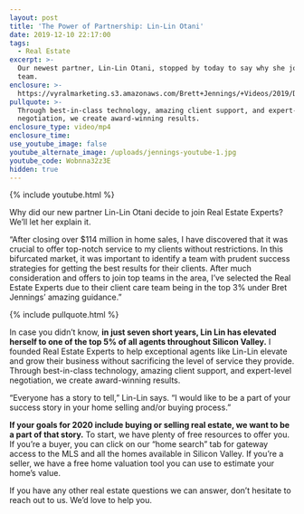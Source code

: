 ```yaml
---
layout: post
title: 'The Power of Partnership: Lin-Lin Otani'
date: 2019-12-10 22:17:00
tags:
  - Real Estate
excerpt: >-
  Our newest partner, Lin-Lin Otani, stopped by today to say why she joined our
  team.
enclosure: >-
  https://vyralmarketing.s3.amazonaws.com/Brett+Jennings/+Videos/2019/December/The+Power+of+Partnership.mp4
pullquote: >-
  Through best-in-class technology, amazing client support, and expert-level
  negotiation, we create award-winning results.
enclosure_type: video/mp4
enclosure_time:
use_youtube_image: false
youtube_alternate_image: /uploads/jennings-youtube-1.jpg
youtube_code: Wobnna32z3E
hidden: true
---
```


{% include youtube.html %}

Why did our new partner Lin-Lin Otani decide to join Real Estate Experts? We’ll let her explain it.&nbsp;

“After closing over $114 million in home sales, I have discovered that it was crucial to offer top-notch service to my clients without restrictions. In this bifurcated market, it was important to identify a team with prudent success strategies for getting the best results for their clients. After much consideration and offers to join top teams in the area, I’ve selected the Real Estate Experts due to their client care team being in the top 3% under Bret Jennings’ amazing guidance.”

{% include pullquote.html %}

In case you didn’t know, **in just seven short years, Lin Lin has elevated herself to one of the top 5% of all agents throughout Silicon Valley.** I founded Real Estate Experts to help exceptional agents like Lin-Lin elevate and grow their business without sacrificing the level of service they provide. Through best-in-class technology, amazing client support, and expert-level negotiation, we create award-winning results.&nbsp;

“Everyone has a story to tell,” Lin-Lin says. “I would like to be a part of your success story in your home selling and/or buying process.”

**If your goals for 2020 include buying or selling real estate, we want to be a part of that story.** To start, we have plenty of free resources to offer you. If you’re a buyer, you can click on our “home search” tab for gateway access to the MLS and all the homes available in Silicon Valley. If you’re a seller, we have a free home valuation tool you can use to estimate your home’s value.&nbsp;

If you have any other real estate questions we can answer, don’t hesitate to reach out to us. We’d love to help you.